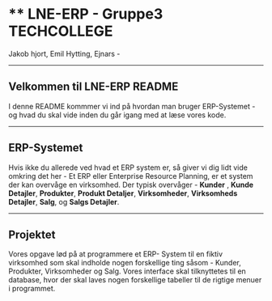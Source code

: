 # ** LNE-ERP - Gruppe3 TECHCOLLEGE 
Jakob hjort, Emil Hytting, Ejnars - 

-----------------------------------------------------------------------------

## Velkommen til LNE-ERP README 
I denne README kommmer vi ind på hvordan man bruger ERP-Systemet - 
og hvad du skal vide inden du går igang med at læse vores kode. 

-----------------------------------------------------------------------------

## ERP-Systemet
Hvis ikke du allerede ved hvad et ERP system er, så giver vi dig lidt vide omkring det her - 
Et ERP eller Enterprise Resource Planning, er et system der kan overvåge en virksomhed. Der typisk overvåger - 
**Kunder** , **Kunde Detajler**, **Produkter**, **Produkt Detaljer**, **Virksomheder**, **Virksomheds Detajler**, **Salg**, og **Salgs Detajler**. 

-----------------------------------------------------------------------------
## Projektet 
Vores opgave lød på at programmere et ERP- System til en fiktiv virksomhed som skal indholde nogen forskellige ting såsom - 
Kunder, Produkter, Virksomheder og Salg. Vores interface skal tilknyttetes til en database, hvor der skal laves nogen forskellige tabeller til de rigtige menuer i programmet. 






